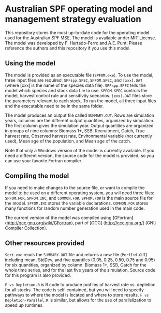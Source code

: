 Australian SPF operating model and management strategy evaluation
==========================================================================================

This repository stores the most up-to-date code for the operating model used for the Australian SPF MSE. The model is available under MIT License. The model was developed by F. Hurtado-Ferro and A.E. Punt. Please reference the authors and this repository if you use this model.

Using the model
-----------------
The model is provided as an executable file (`SPFOM.exe`). To use the model, three input files are required: `SPFspp.SPEC`, `SPFOM.SPEC`, and `[xxx].DAT` (where [xxx] is the name of the species data file). `SPFspp.SPEC` tells the model which species and stock data file to use. `SPFOM.SPEC` controls the model, harvest control rule and sensitivity scenarios. `[xxx].DAT` files store the parameters relevant to each stock. To run the model, all three input files and the executable need to be in the same folder.

The model produces an output file called `SUMMARY.OUT`. Rows are simulation years, columns are the different output quantities, organized by simulation. The first column gives the simulation year. Output quantities are organized in groups of nine columns: Biomass 1+, SSB, Recruitment, Catch, True harvest rate, Observed harvest rate, Environmental variable (not currently used), Mean age of the population, and Mean age of the catch. 

Note that only a Windows version of the model is currently available. If you need a different version, the source code for the model is provided, so you can use your favorite Fortran compiler. 

Compiling the model
---------------------
If you need to make changes to the source file, or want to compile the model to be used on a different operating system, you will need three files: `SPFOM.FOR`, `SPFOM.INC`, and `COMMON.FOR`. `SPFOM.FOR` is the main source file for the model. `SPFOM.INC` stores the variable declarations. `COMMON.FOR` stores many functions for random number generation used in the main code. 

The current version of the model was compiled using [GFortran] (http://gcc.gnu.org/wiki/GFortran), part of [GCC] (http://gcc.gnu.org/) (GNU Compiler Collection).

Other resources provided
--------------------------
`Sort.exe` reads the `SUMMARY.OUT` file and returns a new file (`PerfInd.OUT`) including mean, StdDev, and five quantiles (0.05, 0.25, 0.50, 0.75 and 0.95) for six quantities, organized by column: Biomass 1+, SSB, Catch for the whole time series, and for the last five years of the simulation. Source code for this program is also provided.

`F vs Depletion.R` is R code to produce profiles of harvest rate vs. depletion for all stocks. The code is self-contained, but you will need to specify pathways to where the model is located and where to store results. `F vs Depletion-Parallel.R` is similar, but allows for the use of parallelization to speed up runtimes. 
